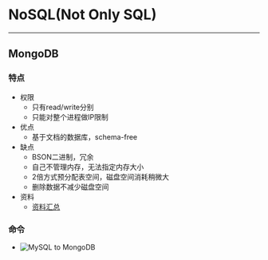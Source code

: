 # NoSQL(Not Only SQL) #

--------------------------------------------------------------------------------

## MongoDB ##

### 特点 ###
+ 权限
    + 只有read/write分别
    + 只能对整个进程做IP限制
+ 优点
    - 基于文档的数据库，schema-free
+ 缺点
    - BSON二进制，冗余
    - 自己不管理内存，无法指定内存大小
    - 2倍方式预分配表空间，磁盘空间消耗稍微大
    - 删除数据不减少磁盘空间
+ 资料
    - [资料汇总](http://www.itpub.net/thread-1584381-1-1.html)

### 命令 ###
+ ![MySQL to MongoDB](http://image20.it168.com/201105_800x800/612/c0b08beea7c4bb41.jpg)
